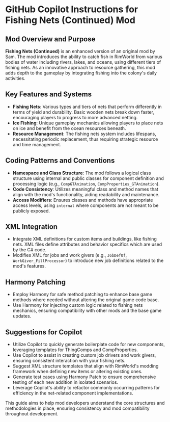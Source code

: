 # GitHub Copilot Instructions for Fishing Nets (Continued) Mod

## Mod Overview and Purpose
**Fishing Nets (Continued)** is an enhanced version of an original mod by Sam. The mod introduces the ability to catch fish in RimWorld from various bodies of water including rivers, lakes, and oceans, using different tiers of fishing nets. As an innovative approach to resource gathering, this mod adds depth to the gameplay by integrating fishing into the colony's daily activities.

## Key Features and Systems
- **Fishing Nets**: Various types and tiers of nets that perform differently in terms of yield and durability. Basic wooden nets break down faster, encouraging players to progress to more advanced netting.
- **Ice Fishing**: Unique gameplay mechanics allowing players to place nets on ice and benefit from the ocean resources beneath.
- **Resource Management**: The fishing nets system includes lifespans, necessitating periodic replacement, thus requiring strategic resource and time management.

## Coding Patterns and Conventions
- **Namespace and Class Structure**: The mod follows a logical class structure using internal and public classes for component definition and processing logic (e.g., `CompGTAnimation`, `CompProperties_GTAnimation`). 
- **Code Consistency**: Utilizes meaningful class and method names that align with the mod's functionality, aiding readability and maintenance.
- **Access Modifiers**: Ensures classes and methods have appropriate access levels, using `internal` where components are not meant to be publicly exposed.

## XML Integration
- Integrate XML definitions for custom items and buildings, like fishing nets. XML files define attributes and behavior specifics which are used by the C# code.
- Modifies XML for jobs and work givers (e.g., `JobDefOf`, `WorkGiver_FillProcessor`) to introduce new job definitions related to the mod's features.

## Harmony Patching
- Employ Harmony for safe method patching to enhance base game methods where needed without altering the original game code base.
- Use Harmony for injecting custom logic related to fishing nets mechanics, ensuring compatibility with other mods and the base game updates.

## Suggestions for Copilot
- Utilize Copilot to quickly generate boilerplate code for new components, leveraging templates for ThingComps and CompProperties.
- Use Copilot to assist in creating custom job drivers and work givers, ensuring consistent interaction with your fishing nets.
- Suggest XML structure templates that align with RimWorld's modding framework when defining new items or altering existing ones.
- Generate test cases using Harmony Patch to ensure comprehensive testing of each new addition in isolated scenarios.
- Leverage Copilot's ability to refactor commonly occurring patterns for efficiency in the net-related component implementations.

This guide aims to help mod developers understand the core structures and methodologies in place, ensuring consistency and mod compatibility throughout development.
